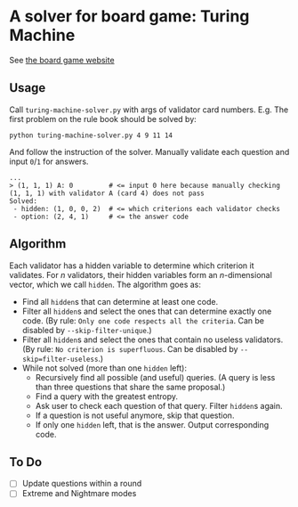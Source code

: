 # A solver for board game: Turing Machine

See [the board game website](http://turingmachine.info)

## Usage

Call `turing-machine-solver.py` with args of validator card numbers.
E.g. The first problem on the rule book should be solved by:
```
python turing-machine-solver.py 4 9 11 14
```
And follow the instruction of the solver. Manually validate each question and input `0`/`1` for answers.
```
...
> (1, 1, 1) A: 0         # <= input 0 here because manually checking (1, 1, 1) with validator A (card 4) does not pass
Solved:
 - hidden: (1, 0, 0, 2)  # <= which criterions each validator checks
 - option: (2, 4, 1)     # <= the answer code
```

## Algorithm

Each validator has a hidden variable to determine which criterion it validates. For $n$ validators, their hidden variables form an $n$-dimensional vector, which we call `hidden`.
The algorithm goes as:
- Find all `hidden`s that can determine at least one code.
- Filter all `hidden`s and select the ones that can determine exactly one code. (By rule: `Only one code respects all the criteria`. Can be disabled by `--skip-filter-unique`.)
- Filter all `hidden`s and select the ones that contain no useless validators. (By rule: `No criterion is superfluous`. Can be disabled by `--skip=filter-useless`.)
- While not solved (more than one `hidden` left):
  - Recursively find all possible (and useful) queries. (A query is less than three questions that share the same proposal.)
  - Find a query with the greatest entropy.
  - Ask user to check each question of that query. Filter `hidden`s again.
  - If a question is not useful anymore, skip that question.
  - If only one `hidden` left, that is the answer. Output corresponding code.

## To Do

- [ ] Update questions within a round
- [ ] Extreme and Nightmare modes
